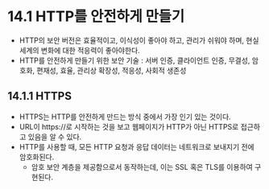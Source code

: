 # 14.1 HTTP를 안전하게 만들기

+ HTTP의 보안 버전은 효율적이고, 이식성이 좋아야 하고, 관리가 쉬워야 하며, 현실 세계의 변화에 대한 적응력이 좋아야한다.     
+ HTTP를 안전하게 만들기 위한 보안 기술 : 서버 인증, 클라이언트 인증, 무결성, 암호화, 편재성, 효율, 관리상 확장성, 적응성, 사회적 생존성

## 14.1.1 HTTPS

+ HTTPS는 HTTP를 안전하게 만드는 방식 중에서 가장 인기 있는 것이다.
+ URL이 https://로 시작하는 것을 보고 웹페이지가 HTTP가 아닌 HTTPS로 접근하고 있음을 알 수 있다.
+ HTTP를 사용할 때, 모든 HTTP 요청과 응답 데이터는 네트워크로 보내지기 전에 암호화된다.
  + 암호 보안 계층을 제공함으로서 동작하는데, 이는 SSL 혹은 TLS를 이용하여 구현된다.

